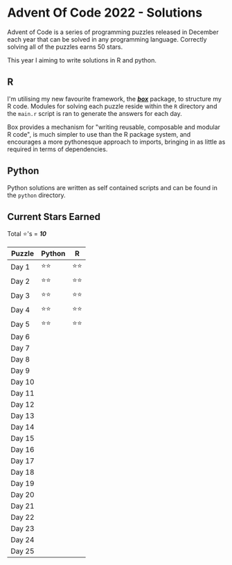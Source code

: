 # Advent Of Code 2022 - Solutions
Advent of Code is a series of programming puzzles released in December each year that can be solved in any programming language. Correctly solving all of the puzzles earns 50 stars.

This year I aiming to write solutions in R and python.

## R
I'm utilising my new favourite framework, the [***box***](https://github.com/klmr/box) package, to structure my R code. Modules for solving each puzzle reside within the `R` directory and the `main.r` script is ran to generate the answers for each day.

Box provides a mechanism for "writing reusable, composable and modular R code", is much simpler to use than the R package system, and encourages a more pythonesque approach to imports, bringing in as little as required in terms of dependencies.

## Python
Python solutions are written as self contained scripts and can be found in the `python` directory.

## Current Stars Earned
Total :star:'s = ***10***

| Puzzle | Python | R |
|--------|--------|---|
| Day 1 | :star::star: | :star::star: |
| Day 2 | :star::star: | :star::star: |
| Day 3 | :star::star: | :star::star: |
| Day 4 | :star::star: | :star::star: |
| Day 5 | :star::star: | :star::star: |
| Day 6 |  |  | 
| Day 7 |  |  | 
| Day 8 |  |  | 
| Day 9 |  |  | 
| Day 10 |  |  |
| Day 11 |  |  | 
| Day 12 |  |  | 
| Day 13 |  |  | 
| Day 14 |  |  | 
| Day 15 |  |  | 
| Day 16 |  |  | 
| Day 17 |  |  | 
| Day 18 |  |  |
| Day 19 |  |  |
| Day 20 |  |  |
| Day 21 |  |  |
| Day 22 |  |  |
| Day 23 |  |  |
| Day 24 |  |  |
| Day 25 |  |  |
